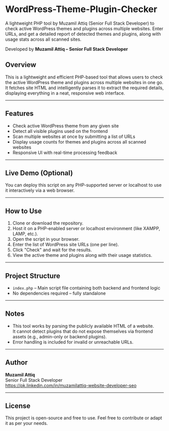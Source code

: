 # WordPress-Theme-Plugin-Checker
A lightweight PHP tool by Muzamil Attiq (Senior Full Stack Developer) to check active WordPress themes and plugins across multiple websites. Enter URLs, and get a detailed report of detected themes and plugins, along with usage stats across all scanned sites.

Developed by **Muzamil Attiq – Senior Full Stack Developer**

## Overview

This is a lightweight and efficient PHP-based tool that allows users to check the active WordPress theme and plugins across multiple websites in one go. It fetches site HTML and intelligently parses it to extract the required details, displaying everything in a neat, responsive web interface.

---

##  Features

- Check active WordPress theme from any given site
- Detect all visible plugins used on the frontend
- Scan multiple websites at once by submitting a list of URLs
- Display usage counts for themes and plugins across all scanned websites
- Responsive UI with real-time processing feedback

---

##  Live Demo (Optional)

You can deploy this script on any PHP-supported server or localhost to use it interactively via a web browser.

---

##  How to Use

1. Clone or download the repository.
2. Host it on a PHP-enabled server or localhost environment (like XAMPP, LAMP, etc.).
3. Open the script in your browser.
4. Enter the list of WordPress site URLs (one per line).
5. Click "Check" and wait for the results.
6. View the active theme and plugins along with their usage statistics.

---

##  Project Structure

- `index.php` – Main script file containing both backend and frontend logic
- No dependencies required – fully standalone

---

##  Notes

- This tool works by parsing the publicly available HTML of a website.  
  It cannot detect plugins that do not expose themselves via frontend assets (e.g., admin-only or backend plugins).
- Error handling is included for invalid or unreachable URLs.

---

## Author

**Muzamil Attiq**  
Senior Full Stack Developer  
https://pk.linkedin.com/in/muzamilattiq-website-developer-seo

---

##  License

This project is open-source and free to use. Feel free to contribute or adapt it as per your needs.
